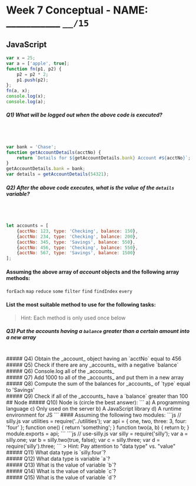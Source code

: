 # Week 7 Conceptual - NAME: ___________  `__/15`
## JavaScript
```js
var x = 25;
var a = ['apple', true];
function fn(p1, p2) {
    p2 = p2 * 2;
    p1.push(p2);
};
fn(a, x);
console.log(x);
console.log(a);
```
##### Q1) What will be logged out when the above code is executed?
<br><br>
```js
var bank = 'Chase';
function getAccountDetails(acctNo) {
    return `Details for ${getAccountDetails.bank} Account #${acctNo}`;
}
getAccountDetails.bank = bank;
var details = getAccountDetails(54321);
```
##### Q2) After the above code executes, what is the value of the `details` variable?
<br><br>
```js
let accounts = [
    {acctNo: 123, type: 'Checking', balance: 150},
    {acctNo: 234, type: 'Checking', balance: 200},
    {acctNo: 345, type: 'Savings', balance: 550},
    {acctNo: 456, type: 'Checking', balance: 550},
    {acctNo: 567, type: 'Savings', balance: 1500}
];
```
#### Assuming the above array of _account_ objects and the following array methods:
`forEach` `map` `reduce` `some` `filter` `find` `findIndex` `every`
#### List the most **suitable** method to use for the following tasks:
> Hint: Each method is only used once below
##### Q3) Put the _accounts_ having a `balance` greater than a certain amount into a new array
<br>
##### Q4) Obtain the _account_ object having an `acctNo` equal to 456
<br>
##### Q5) Check if there are any _accounts_ with a negative `balance`
<br>
##### Q6) Console.log all of the _accounts_
<br>
##### Q7) Add 1000 to all of the _accounts_ and put them in a new array
<br>
##### Q8) Compute the sum of the balances for _accounts_ of `type` equal to 'Savings'
<br>
##### Q9) Check if all of the _accounts_ have a `balance` greater than 100
<br>
## Node
##### Q10) Node is (circle the best answer):
```
a) A programming language           c) Only used on the server
b) A JavaScript library             d) A runtime environment for JS
```
#### Assuming the following two modules:
```js
// silly.js
var utilities = require('../utilities');
var api = {
    one,
    two,
    three: 3,
    four: 'four'
};
function one() {
    return 'something';
}
function two(a, b) {
    return b;
}
module.exports = api;
```
```js
// use-silly.js
var silly = require('silly');
var a = silly.one;
var b = silly.two(true, false);
var c = silly.three;
var d = require('silly').three;
```
> Hint: Pay attention to "data type" vs. "value"
##### Q11) What data type is `silly.four`?
<br>
##### Q12) What data type is variable `a`?
<br>
##### Q13) What is the value of variable `b`?
<br>
##### Q14) What is the value of variable `c`?
<br>
##### Q15) What is the value of variable `d`?
<br>
